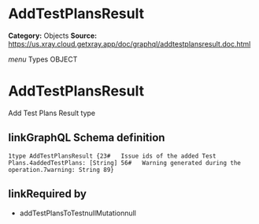 # AddTestPlansResult

**Category:** Objects
**Source:** https://us.xray.cloud.getxray.app/doc/graphql/addtestplansresult.doc.html

*menu* Types OBJECT
 # AddTestPlansResult
 Add Test Plans Result type

## linkGraphQL Schema definition
 `1type AddTestPlansResult {23#   Issue ids of the added Test Plans.4addedTestPlans: [String] 56#   Warning generated during the operation.7warning: String 89}`
## linkRequired by
 - addTestPlansToTestnullMutationnull
